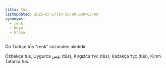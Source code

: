 ```yaml
---
title: Tüs
lastUpdated: 2025-07-17T14:56:00.000+03:00
synonyms:
  - renk
  - boya
  - kroma
---
```

Ön Türkçe tǖs "renk" sözünden alıntıdır

Özbekçe tus, Uygurca  تۈس (tüs), Kırgızca түс (tüs), Kazakça түс (tüs), Kırım Tatarca tüs.
